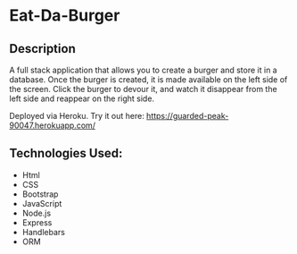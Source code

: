 # Eat-Da-Burger
## Description
A full stack application that allows you to create a burger and store it in a database. Once the burger is created, it is made available on the left side of the screen. Click the burger to devour it, and watch it disappear from the left side and reappear on the right side. 

Deployed via Heroku. Try it out here: https://guarded-peak-90047.herokuapp.com/

## Technologies Used:
* Html
* CSS
* Bootstrap
* JavaScript
* Node.js
* Express
* Handlebars
* ORM

